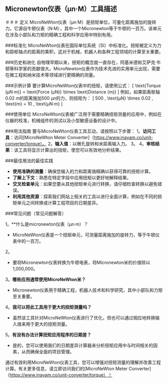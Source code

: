 ## Micronewton仪表（µn·M）工具描述

＃＃＃ 定义
MicroNeWton仪表（µn·M）是扭矩单位，可量化距离施加的旋转力。它源自牛顿仪表（N·M），其中一个Micronewton等于牛顿的一百万。该单元在涉及小部队和力矩的精确工程和科学应用中特别有用。

###标准化
MicroNeWton仪表在国际单位系统（SI）中标准化。扭矩被定义为力和距枢轴点的距离的乘积，这对于机械，机器人和各种工程领域的计算至关重要。

###历史和进化
自物理早期以来，扭矩的概念就一直存在，阿基米德和艾萨克·牛顿等科学家的贡献很大。MicroNewton仪表作为技术先进的实用单元出现，需要在微工程和纳米技术等领域进行更精确的测量。

###示例计算
要计算MicroNeWton仪表中的扭矩，请使用公式：
\[ \text{Torque (µN·m)} = \text{Force (µN)} \times \text{Distance (m)} \]
例如，如果距离枢轴0.02 m的距离施加500 µn的力，则扭矩为：
\[ 500 \, \text{µN} \times 0.02 \, \text{m} = 10 \, \text{µN·m} \]

###使用单位
MicroNeWton仪表被广泛用于需要精确扭矩测量的应用中，例如在仪器的校准，机械组件的测试以及小型敏感设备的设计中。

###用法指南
要与MicroNeWton仪表工具互动，请按照以下步骤：
1。**访问工具**：访问[MicroNeWton Meter Converter]（https://www.inayam.co/unit-converter/torque）。
2。**输入值**：以微孔旋转和米距离输入力。
3。
4。**审核结果**：该工具将显示计算出的扭矩，使您可以有效地分析结果。

###最佳用法的最佳实践
-  **使用准确的测量**：确保您输入的力和距离值精确以获得可靠的扭矩计算。
-  **了解上下文**：熟悉在特定字段中应用扭矩以更好地解释结果。
-  **交叉检查单元**：如果您要从其他扭矩单元进行转换，请仔细检查转换以避免错误。
-  **利用其他资源**：探索我们网站上相关的工具以进行全面计算，例如在不同的扭矩单元之间转换或计算工程项目的日期差异。

###常见问题（常见问题解答）

1。**什么是micronewton仪表（µn·m）？
-  MicroNeWton仪表是一个扭矩单元，可测量距离施加的旋转力，等于牛顿仪表中的一百万。

2。
- 要将Micronewton仪表转换为牛顿电表，将Micronewton米的价值除以1,000,000。

3。**哪些应用通常使用MicroNeWton米？**
-  Micronewton仪表用于精确工程，机器人技术和科学研究，其中小部队和力矩至关重要。

4。**我可以将此工具用于更大的扭矩测量吗？**
- 虽然该工具针对MicroNeWton仪表进行了优化，但也可以通过相应地转换输入值来用于更大的扭矩测量。

5。**有没有办法计算扭矩应用程序的日期差？**
- 是的，您可以使用我们的日期差异计算器来分析扭矩应用中与时间相关的因素，从而确保全面的项目管理。

通过有效利用MicroNeWton仪表工具，您可以增强对扭矩测量的理解并改善工程计算。有关更多信息，请立即访问我们的[MicroNeWton Meter Converter]（https://www.inayam.co/unit-converter/torque）！